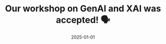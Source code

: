 ---
title: Our workshop on GenAI and XAI was accepted! 🗣️
summary: Will be [organizing it](https://xaiworldconference.com/2025/generative-ai-meets-explainable-ai/) as part of the Worlde Conference on XAI. 
date: 2025-01-01
---